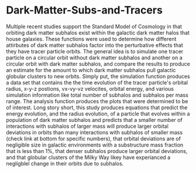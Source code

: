# Dark-Matter-Subs-and-Tracers
Multiple recent studies support the Standard Model of Cosmology in that orbiting dark matter subhalos exist within the galactic dark matter halos that house galaxies. 
These functions were used to determine how different attirbutes of dark matter subhalos factor into the perturbative effects that they have tracer particle orbits. The general idea is to simulate one tracer particle on a circular orbit without dark matter subhalos and another on a circular orbit with dark matter subhalos, and compare the results to produce an estimate for the amount to which dark matter subhalos pull galactic globular clusters to new orbits.
Simply put, the simulation function produces a data set that contains the the time evolution of the tracer particle's orbital radius, x-y-z postions, vx-vy-vz velocites, orbital energy, and various simulation information like total number of subhalos and subhalos per mass range. The analysis function produces the plots that were determined to be of interest.
Long story short, this study produces equations that predict the energy evolution, and the radius evolution, of a particle that evolves within a population of dark matter subhalos and predicts that a smaller number of interactions with subhalos of larger mass will produce larger orbital deviations in orbits than many interactions with subhalos of smaller mass (check link at bottom for specific numbers), that orbital deviations are of negligible size in galactic environments with a substructure mass fraction that is less than 1%, that denser subhalos produce larger orbital deviations, and that globular clusters of the Milky Way likey have experianced a negligblel change in their orbits due to subhalos.
